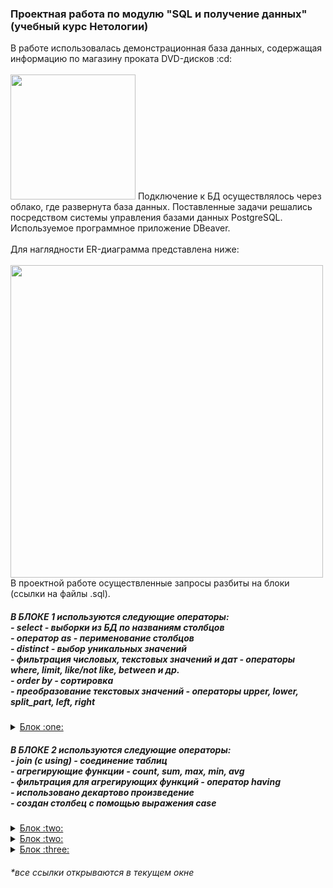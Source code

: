 <h3> Проектная работа по модулю "SQL и получение данных" (учебный курс Нетологии) </h3>
В работе использовалась демонстрационная база данных, содержащая информацию по магазину проката DVD-дисков :cd:<br>
<br>
<img src="https://user-images.githubusercontent.com/63310859/185807045-309e0a92-544b-4507-8318-dd31c930f0ca.jpg" height="200"/>
Подключение к БД осуществлялось через облако, где развернута база данных. Поставленные задачи решались посредством системы управления базами данных PostgreSQL. Используемое программное приложение DBeaver.<br>
<br>
Для наглядности ER-диаграмма представлена ниже:<br>
<br>
<img src="https://user-images.githubusercontent.com/63310859/185806836-3ff2bcb9-1354-4e48-8348-e53cc89b6faa.jpg" height="500"/>
<br>
В проектной работе осуществленные запросы разбиты на блоки (ссылки на файлы .sql).<br>
<h5>В БЛОКЕ 1 используются следующие операторы:<br>
- select - выборки из БД по названиям столбцов<br>
- оператор as - перименование столбцов<br>
- distinct - выбор уникальных значений<br>
- фильтрация числовых, текстовых значений и дат - операторы where, limit, like/not like, between и др.<br>
- order by - сортировка <br>
- преобразование текстовых значений - операторы upper, lower, split_part, left, right <br></h5>
<details>
<summary><a href="https://github.com/janesheshera/DVD_rental_SQL/blob/main/1_block_rental.sql"> Блок :one:</a></summary>
1. Вывести уникальные названия городов из таблицы городов.<br>
2. Вывести города, названия которых начинаются на 'L' и заканчиваются на 'a' и не содержат пробелов.<br>
3. Получить из таблицы платежей за прокат фильмов информацию по платежам, которые выполнялись в промежуток с 17 марта 2007 года по 19 марта 2007 года включительно, а также стоимость которых превышает 1.00. Платежи нужно отсортировать по дате.<br>
4. Вывести информацию о 10-ти последних платежах за прокат фильмов.<br>
5. Вывести следующую информацию по покупателям:<br>
  - Фамилия и имя (в одной колонке через пробел)<br>
  - Электронная почта<br>
  - Длину значения поля email<br>
  - Дату последнего обновления записи о покупателе (без времени)<br>
  - Каждой колонке задайте наименование на русском языке.<br>
6. Вывести одним запросом только активных покупателей, имена которых Kelly или Willie. Все буквы в фамилии и имени перевести в верхний регистр. <br>
7. Вывести одним запросом информацию о фильмах, у которых рейтинг 'R' и стоимость аренды указана от 0.00 до 3.00 включительно, а также фильмы c рейтингом 'PG-13' и стоимостью аренды больше или равной 4.00.<br>
8. Получить информацию о трёх фильмах с самым длинным описанием.<br>
9. Вывести Email каждого покупателя, разделив значение Email на 2 отдельных колонки: <br>
  - в первой колонке должно быть значение, указанное до @, <br>
  - во второй колонке должно быть значение, указанное после @. <br>
10. Cкорректировать значения в новых колонках: первая буква должна быть заглавной, остальные строчными.<br>
</details>
<h5>В БЛОКЕ 2 используются следующие операторы:<br>
- join (с using) - соединение таблиц <br>
- агрегирующие функции - count, sum, max, min, avg <br>
- фильтрация для агрегирующих функций - оператор having <br>
- использовано декартово произведение <br>
- создан столбец с помощью выражения case</h5>
<details>
<summary><a href="https://github.com/janesheshera/DVD_rental_SQL/blob/main/1_rental.sql"> Блок :two:</a></summary>
1. Вывести для каждого покупателя его адрес, город и страну проживания. <br>
2. Посчитать для каждого магазина количество покупателей. Доработать запрос и вывести только те магазины, у которых количество покупателей больше 300. Доработать запрос, добавив в него информацию о городе магазина, фамилии и имени продавца, который работает в нём. <br>
3. Вывести топ 5 покупателей, которые взяли в аренду за всё время наибольшее количество фильмов. <br>
4. Посчитать для каждого покупателя 4 аналитических показателя: <br>
- количество взятых в аренду фильмов <br>
- общую стоимость платежей за аренду всех фильмов (значение округлите до целого числа) <br>
- минимальное значение платежа за аренду фильма <br>
- максимальное значение платежа за аренду фильма <br>
5. Используя данные из таблицы городов, составить одним запросом все возможные пары городов так, чтобы в результате не было пар с одинаковыми названиями городов (использовано декартово произведение). <br>
6. Используя данные из таблицы rental о дате выдачи фильма в аренду (поле rental_date) и дате возврата (поле return_date), вычислить для каждого покупателя среднее количество дней, за которые он возвращает фильмы. <br>
7. Посчитать для каждого фильма, сколько раз его брали в аренду, а также общую стоимость аренды фильма за всё время. <br>
8. Доработать запрос из предыдущего задания и вывести с помощью него фильмы, которые ни разу не брали в аренду. <br>
9. Посчитать количество продаж, выполненных каждым продавцом. Добавить вычисляемую колонку «Премия». Если количество продаж превышает 7 300, то значение в колонке будет «Да», иначе должно быть значение «Нет». <br>
</details>
<details>
  <summary><a href="https://github.com/janesheshera/DVD_rental_SQL/blob/main/2_rental.sql"> Блок :two: </a></summary>
Спроектируйте базу данных для следующих сущностей: <br>
- язык (английский, французский и т.д.) <br>
- народность (славяне, англосаксы и т.д.) <br>
- страны (Россия, Германия и т.д.) <br>
5 таблиц: 3 таблицы-справочника и 2 таблицы со связями.<br>
</details>
<details>
  <summary><a href="https://github.com/janesheshera/DVD_rental_SQL/blob/main/3_rental.sql"> Блок :three: </a></summary>
1. Сделайте запрос к таблице rental. Используя оконную функцию, добавьте колонку с порядковым номером аренды для каждого пользователя (сортировать по rental_date) <br>
2. Для каждого пользователя подсчитайте сколько он брал в аренду фильмов со специальным атрибутом Behind the Scenes：<br>
- напишите запрос <br>
- создайте материализованное представление с этим запросом <br>
- обновите материализованное представление <br>
</details>

<h6>*все ссылки открываются в текущем окне</h6>
